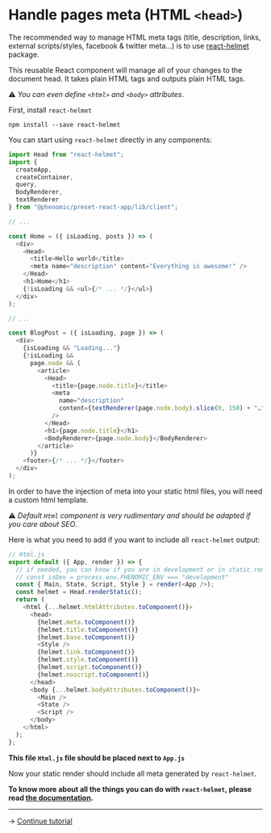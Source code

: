 # Handle pages meta (HTML `<head>`)

The recommended way to manage HTML meta tags (title, description, links,
external scripts/styles, facebook & twitter meta...) is to use
[react-helmet](https://github.com/nfl/react-helmet) package.

This reusable React component will manage all of your changes to the document
head. It takes plain HTML tags and outputs plain HTML tags.

⚠️ _You can even define `<html>` and `<body>` attributes_.

First, install `react-helmet`

```console
npm install --save react-helmet
```

You can start using `react-helmet` directly in any components:

```js
import Head from "react-helmet";
import {
  createApp,
  createContainer,
  query,
  BodyRenderer,
  textRenderer
} from "@phenomic/preset-react-app/lib/client";

// ...

const Home = ({ isLoading, posts }) => (
  <div>
    <Head>
      <title>Hello world</title>
      <meta name="description" content="Everything is awesome!" />
    </Head>
    <h1>Home</h1>
    {!isLoading && <ul>{/* ... */}</ul>}
  </div>
);

// ...

const BlogPost = ({ isLoading, page }) => (
  <div>
    {isLoading && "Loading..."}
    {!isLoading &&
      page.node && (
        <article>
          <Head>
            <title>{page.node.title}</title>
            <meta
              name="description"
              content={textRenderer(page.node.body).slice(0, 150) + "…"}
            />
          </Head>
          <h1>{page.node.title}</h1>
          <BodyRenderer>{page.node.body}</BodyRenderer>
        </article>
      )}
    <footer>{/* ... */}</footer>
  </div>
);
```

In order to have the injection of meta into your static html files, you will
need a custom html template.

⚠️ _Default `Html` component is very rudimentary and should be adapted if you
care about SEO_.

Here is what you need to add if you want to include all `react-helmet` output:

```js
// Html.js
export default ({ App, render }) => {
  // if needed, you can know if you are in development or in static rendering
  // const isDev = process.env.PHENOMIC_ENV === "development"
  const { Main, State, Script, Style } = render(<App />);
  const helmet = Head.renderStatic();
  return (
    <html {...helmet.htmlAttributes.toComponent()}>
      <head>
        {helmet.meta.toComponent()}
        {helmet.title.toComponent()}
        {helmet.base.toComponent()}
        <Style />
        {helmet.link.toComponent()}
        {helmet.style.toComponent()}
        {helmet.script.toComponent()}
        {helmet.noscript.toComponent()}
      </head>
      <body {...helmet.bodyAttributes.toComponent()}>
        <Main />
        <State />
        <Script />
      </body>
    </html>
  );
};
```

**This file `Html.js` file should be placed next to `App.js`**

Now your static render should include all meta generated by `react-helmet`.

**To know more about all the things you can do with `react-helmet`, please read
[the documentation](https://github.com/nfl/react-helmet#readme).**

---

→ [Continue tutorial](7.md)
